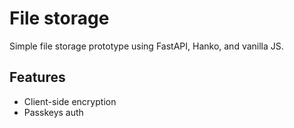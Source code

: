 # File storage
Simple file storage prototype using FastAPI, Hanko, and vanilla JS.

## Features
- Client-side encryption
- Passkeys auth
